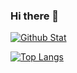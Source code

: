 ### Hi there 👋

[![Github Stat](https://github-readme-stats.vercel.app/api?username=sweetcorn1229&title_color=white&text_color=white&bg_color=180deg,BE93C5,7BC6CC)](https://github.com/sweetcorn1229/sweetcorn1229)


[![Top Langs](https://github-readme-stats.vercel.app/api/top-langs/?username=sweetcorn1229&layout=compact&theme=material-palenight)](https://github.com/anuraghazra/github-readme-stats)
